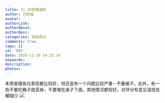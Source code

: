 ```yaml
---
title: 11.28查寝通知
author: 万舒成
avatar: 
authorLink: 
authorAbout: 
authorDesc: 
categories: 班级周记
comments: true
tags: []
id: '501'
date: 2020-11-28 14:25:14
keywords:
description:
photos:
---
```


本周查寝各位表现都比较好，但还是有一个问题比较严重--不叠被子。此外，有一些不要的箱子就丢掉，不要堆在桌子下面。其他情况都较好。对评分有意见请找张耀翔:smirk: ![](http://www.aiupc.xyz/wp-content/uploads/2020/11/QQ图片20201128181647.png)